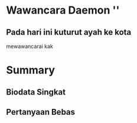 # Wawancara Daemon ''
Pada hari ini kuturut ayah ke kota
- 

mewawancarai kak

# Summary
## Biodata Singkat
  

## Pertanyaan Bebas
